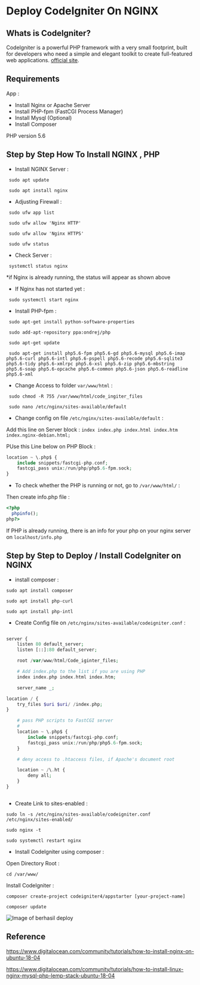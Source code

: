 # Deploy CodeIgniter On NGINX

## Whats is CodeIgniter?
CodeIgniter is a powerful PHP framework with a very small footprint, built for developers who need a simple and elegant toolkit to create full-featured web applications. [official site](http://codeigniter.com).

## Requirements

App : 
- Install Nginx or Apache Server
- Install PHP-fpm (FastCGI Process Manager)
- Install Mysql (Optional)
- Install Composer

PHP version 5.6 

## Step by Step How To Install NGINX , PHP

- Install NGINX Server : 

` sudo apt update`

` sudo apt install nginx`

- Adjusting Firewall :

` sudo ufw app list`
  
` sudo ufw allow 'Nginx HTTP'`

` sudo ufw allow 'Nginx HTTPS'`

` sudo ufw status`
 
- Check Server : 

` systemctl status nginx`


*if Nginx is already running, the status will appear as shown above

- If Nginx has not started yet  : 

` sudo systemctl start nginx`

- Install PHP-fpm :

` sudo apt-get install python-software-properties`

` sudo add-apt-repository ppa:ondrej/php`

` sudo apt-get update`

` sudo apt-get install php5.6-fpm php5.6-gd php5.6-mysql php5.6-imap php5.6-curl php5.6-intl php5.6-pspell php5.6-recode php5.6-sqlite3 php5.6-tidy php5.6-xmlrpc php5.6-xsl php5.6-zip php5.6-mbstring php5.6-soap php5.6-opcache php5.6-common php5.6-json php5.6-readline php5.6-xml`


- Change Access to folder `var/www/html` : 

` sudo chmod -R 755 /var/www/html/code_ingiter_files`

` sudo nano /etc/nginx/sites-available/default`

- Change config on file `/etc/nginx/sites-available/default` :

Add this line on Server block : `index index.php index.html index.htm index.nginx-debian.html;`

PUse this Line below on PHP Block : 

```php
location ~ \.php$ {
    include snippets/fastcgi-php.conf;  
    fastcgi_pass unix:/run/php/php5.6-fpm.sock; 
}
```

- To check whether the PHP is running or not, go to `/var/www/html/` :

Then create info.php file :

```php
<?php
  phpinfo();
php?>
```

If PHP is already running, there is an info for your php on your nginx server on `localhost/info.php`

## Step by Step to Deploy / Install CodeIgniter on NGINX

- install composer : 

`sudo apt install composer`

`sudo apt install php-curl`

`sudo apt install php-intl`

- Create Config file on `/etc/nginx/sites-available/codeigniter.conf` : 

```php

server {
	listen 80 default_server;
	listen [::]:80 default_server;

	root /var/www/html/Code_iginter_files;

	# Add index.php to the list if you are using PHP
	index index.php index.html index.htm;

	server_name _;

location / {
	try_files $uri $uri/ /index.php;
}

	# pass PHP scripts to FastCGI server
	#
	location ~ \.php$ {
		include snippets/fastcgi-php.conf;
		fastcgi_pass unix:/run/php/php5.6-fpm.sock;
	}

	# deny access to .htaccess files, if Apache's document root

	location ~ /\.ht {
		deny all;
	}
}



```

- Create Link to sites-enabled :

`sudo ln -s /etc/nginx/sites-available/codeigniter.conf /etc/nginx/sites-enabled/`

`sudo nginx -t`

`sudo systemctl restart nginx`

- Install CodeIgniter using composer : 

Open Directory Root :

`cd /var/www/`

Install CodeIgniter : 

`composer create-project codeigniter4/appstarter [your-project-name]`


`composer update`


![Image of berhasil deploy](/img/capture2.PNG)


## Reference

https://www.digitalocean.com/community/tutorials/how-to-install-nginx-on-ubuntu-18-04

https://www.digitalocean.com/community/tutorials/how-to-install-linux-nginx-mysql-php-lemp-stack-ubuntu-18-04

